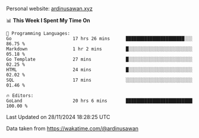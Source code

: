 Personal website: [ardinusawan.xyz](https://ardinusawan.xyz)

<!--START_SECTION:waka-->
📊 **This Week I Spent My Time On** 

```text
💬 Programming Languages: 
Go                       17 hrs 26 mins      ██████████████████████░░░   86.75 % 
Markdown                 1 hr 2 mins         █░░░░░░░░░░░░░░░░░░░░░░░░   05.18 % 
Go Template              27 mins             █░░░░░░░░░░░░░░░░░░░░░░░░   02.25 % 
HTML                     24 mins             █░░░░░░░░░░░░░░░░░░░░░░░░   02.02 % 
SQL                      17 mins             ░░░░░░░░░░░░░░░░░░░░░░░░░   01.46 % 

🔥 Editors: 
GoLand                   20 hrs 6 mins       █████████████████████████   100.00 % 
```


 Last Updated on 28/11/2024 18:28:25 UTC
<!--END_SECTION:waka-->
Data taken from https://wakatime.com/@ardinusawan
